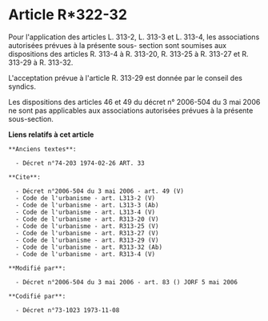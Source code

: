 # Article R*322-32

Pour l'application des articles L. 313-2, L. 313-3 et L. 313-4, les associations autorisées prévues à la présente sous-
section sont soumises aux dispositions des articles R. 313-4 à R. 313-20, R. 313-25 à R. 313-27 et R. 313-29 à R. 313-32. 

L'acceptation prévue à l'article R. 313-29 est donnée par le conseil des syndics. 

Les dispositions des articles 46 et 49 du décret n° 2006-504 du 3 mai 2006 ne sont pas applicables aux associations
autorisées prévues à la présente sous-section.

**Liens relatifs à cet article**

	**Anciens textes**:

	  - Décret n°74-203 1974-02-26 ART. 33

	**Cite**:

	  - Décret n°2006-504 du 3 mai 2006 - art. 49 (V)
	  - Code de l'urbanisme - art. L313-2 (V)
	  - Code de l'urbanisme - art. L313-3 (Ab)
	  - Code de l'urbanisme - art. L313-4 (V)
	  - Code de l'urbanisme - art. R313-20 (V)
	  - Code de l'urbanisme - art. R313-25 (V)
	  - Code de l'urbanisme - art. R313-27 (V)
	  - Code de l'urbanisme - art. R313-29 (V)
	  - Code de l'urbanisme - art. R313-32 (Ab)
	  - Code de l'urbanisme - art. R313-4 (V)

	**Modifié par**:

	  - Décret n°2006-504 du 3 mai 2006 - art. 83 () JORF 5 mai 2006

	**Codifié par**:

	  - Décret n°73-1023 1973-11-08
